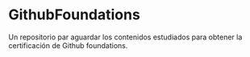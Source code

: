 # GithubFoundations
Un repositorio par aguardar los contenidos estudiados para obtener la certificación de Github foundations.
